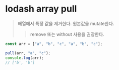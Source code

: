 # lodash array pull

> 배열에서 특정 값을 제거한다. 원본값을 mutate한다.
>
> > remove 또는 without 사용을 권장한다.

```js
const arr = ["a", "b", "c", "a", "b", "c"];

pull(arr, "a", "c");
console.log(arr);
// ['b', 'b']
```
